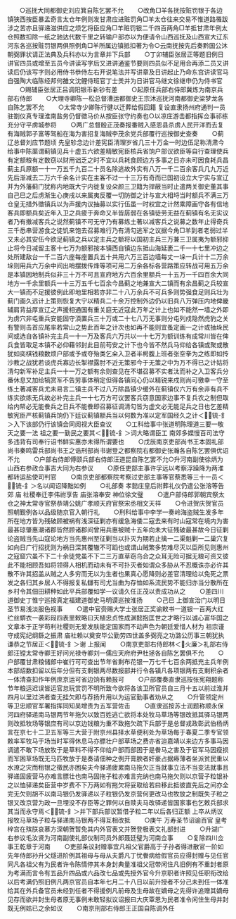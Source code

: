 <!-- { "loadSidebar": true } -->
　　○巡抚大同都御史刘应箕自陈乞罢不允
　　○改角□羊各抚按赃罚银于各边镇狭西按臣暴孟奇言太仓年例则发甘肃应进赃罚角□羊太仓往来交易不惟道路罹跋涉之苦亦且驿递滋供应之烦乞将臣应角□羊赃罚银二千四百两角□羊抵甘肃年例太仓照数扣除一纸之驰达代数千里之转输户部亦以为便请令山西巡抚及山西宣大辽东河东各巡按赃罚银两俱照例角□羊所属边镇抵扣著为令○云南抚按先后奏黔国公沐朝弼罪状请正法典及兵科亦以为言章并下兵部
　　○丁卯辅臣张居正等题旧例日讲官四员或增至五员今讲读写字后又进讲通鉴节要则四员似不足用合再添二员又讲读后仍该写字则必用侍书恭侍左右开说笔法并写讲章及日讲起止乃命东宫讲读官马自强陶大临陈经邦何雒文沈鲤侍班官丁士羙并为日讲官马继文徐继申仍为侍书官
　　○赐辅臣张居正吕调阳银币新钞有差
　　○起原任兵部右侍郎冀炼为南京兵部右侍郎
　　○大理寺卿陈一松总督漕运都御史王宗沐巡抚河南都御史梁梦龙各自陈乞罢不允
　　○太常寺少卿陈行徤以迁葬给假回籍  复设直隶扬州府通判一员驻劄仪真专理淮南盐务仍督徵马价从按臣张守约奏也○以凉庄游击都指挥佥事祁栋充分守平虏城参将
　　○两广总督殷正茂奏报番贼入感恩县杀虏人民开洋而去复有海贼郭子富等驾船在海为害招复海贼李茂余党兵部覆行巡按御史查奏
　　○蓟辽总督刘应节题顷  先皇轸念边计差宪臣清理岁省几三十万金一时边伍足称清肃今给事中陈蕖谓蓟镇见兵十虚五六欲差精敏宪臣核兵省饷户部议欲臣等自行查理使兵有定额粮有定数窃以财用诎乏之时不宜以兵耗食顾边方多事之日亦未可因食耗兵昌蓟主兵原额一十一万五千九百二十员名除逃故外实有八万一千二百余客兵几九万近先后渐减去二万六千余名计实在主客不过一十三万有奇而已国初设立大宁实与宣辽并为外藩蓟门犹称内地既大宁内徙复设朵颜三卫籍为捍蔽当时止遣两关御史董其事自己巳之后虏渐生心庚戌以来属夷反覆一切防御之计与宣大相埒当时额兵不满三万仓皇无措外徵镇兵以为声援内议抽募以实行伍虽一时权宜之计然乘障画守各有信地客兵即额兵矣近年入卫之兵疲于奔命又半皆孱弱在各镇徒劳无益在蓟镇有名无实议者乃有撤减客兵之说然蓟镇不可无守乃有募练土著以减客兵之说募之数年止得奇兵三千悉串营游食之徒饥来饱去召募难行乃有清勾逃军之议据今角□羊到者老弱过半又未必其安伍今欲足蓟镇之兵以定主兵之额将以国初主兵三万兼三卫属夷为额邪抑止将今日减留主客十七万为额邪按本镇西自镇边东抵山海延袤二千一十七里冲边之处所建敌台一千二百六座每座置兵五十共用六万三百边墙每丈一垛一兵计十二万余垛则用兵六万余中间出哨摆拨传烽等项可用二万余各标各营路策应转战可用五万余是本镇因地制兵似非三十万不可且宣府地方六百余里额兵一十五万一千四百余大同地方一千余里额兵一十三万五千七百余今昌蓟之地兼宣大二镇而有余昌蓟之兵较宣大一镇而不足援彼例此即地里相若亦非二十八万余兵不可兵多则势强食足则兵壮为蓟门画久远计上策则恢复大宁以精兵二十余万控制外边仍以旧兵八万弹压内地俾畿辅肩背益厚宣辽之声援相通国有重关庭无近寇此万年之计上也如不能然一墙之外即为虏穴非屯重兵安能固守湏置兵三十万或二十七八万无事则分屯列戍隐然虎豹之关有警则击首应尾率若常山之势此百年之计次也如再不能则宜蚤定画一之计或抽垛民间或选自各镇补完主兵一十一万及客兵六万共以一十七万为额训练有成常川皆在俾兵食皆取足本镇不必仰藉邻封此目前苟安之计下也今皆不然兵马仰给各镇或聚或散犹如奕棋钱粮数烦户部或予或夺殆类乞籴入卫者半枵腹上班者张空拳为之练即如抟沙教之战犹若谈虎兵寡边长掣襟露肘不近无策邪今于无策之中为万不得已之计姑将清勾新军补足主兵一十一万之额有余则查见在不堪召募不实者汰而补之入卫客兵分番休息又加给犒赏军不告劳事体稍定但得各镇同心仍以精锐来戍则尚可徼幸一守至练土著减客兵尤未易言二镇主兵不过八万除昌镇少缓外在蓟镇仅六万有余非有兵不练实欲练无兵故必补完主兵一十七万方可议罢客兵窃意国家边事不复兵农之制但取给内帑必无能餋兵之日兵不能餋即召募征调清勾皆为虚文必无能足兵之日也乞差精敏宪臣严核蓟镇兵饷仍下廷议蓟镇额兵当以何数为准以定军国经久之计＜锍-釒＞入下该部仍行该镇会同阅视大臣查议
　　○工科给事中张道明陈理道三要一敬  天之要一法  祖之要一勤民之要其＜锍-釒＞词大略谓臣工  南郊多媟慢百司法守多违背有司奉行诏书鲜实惠亦未得所谓要也
　　○戊辰南京吏部尚书王本固礼部尚书秦鸣雷兵部尚书王之诰刑部尚书谢登之都察院右都御史张瀚各自陈乞罢俱优诏不允
　　○户部右侍郎傅颐兵部右侍郎汪道昆自陈乞罢不允○升河南副使徐炳为山西右参政佥事吉大同为右参议
　　○原任吏部主事许孚远以考察浮躁降为两淮都转运盐使司判官
　　○南京吏部都察院考察过吏部主事等官蔡悉等三十一员＜锍-釒＞名以闻诏降黜如例
　　○礼部奏  孝懿庄皇后祔葬礼仪仍遣公张溶等告  郊  庙  社稷奉迁李伟祔享告  庙张溶奉安  神位徐文璧
　　○遣户部侍郎郭朝宾祭太仓之神太常寺官祭恭靖公姚广孝顺天府官祭宋丞相文天祥
　　○令进贺庆贺官员照朝觐例各以品级随京官入朝行礼
　　○刑科给事中李学一奏岭海盗贼生发多年所在地方皆为残破顾被祸有浅深征剿亦有缓急海倭二寇去来有时山寇常在境内为害最甚琼肇惠潮诸郡皆然顾诸郡间曾用兵惠被贼十五年向未大征残破最甚故今日征剿论盗贼当先山寇论地方当先惠州至征剿当以扑灭为期若止擒一二渠魁剿一二巢穴复如向日广行招抚则为祸日深其覆辙不可蹈也或谓山贼繁多势难尽灭以臣所见则惠州之寇窟穴虽不下二十余徒党虽不下二三万直草窃乌合之众耳无险可据无粮可资又彼此不能相顾吾如将领得人相机而动未有不可扑灭者如谓众多胁从不忍概诛亦必许其散不许其招盖从贼之人多穷而无以为生者也果真心愿降则必差官清理给以免死之票发之各归其乡居人不得报复私讎有司尤当曲为存恤如系流民势不能归亦当分散所在乡村令其佃田耕种如此平兵部覆如学一议请久任正茂以责成功从之
　　○差四川道御史丁惟宁巡按真定福建道御史马明谟巡按淮扬
　　○己巳  上御宣治门以明日  圣节易浅淡服色视事
　　○遣中官赍赐大学士张居正奖谕敕书一道银一百两大红纻丝蟒衣一袭彩叚四表里敕略曰天植忠贞性成渊懿抱匡世之才略行以诚心富华国之文章本于正学苟利社稷则无爱发肤能定国家而不动声色为朝廷爱惜人材为  祖宗谨守成宪纪纲繇之振肃  庙社赖以奠安毕公勤劳四世盖多弼亮之功潞公历事三朝犹执谦恭之节居正＜锍-釒＞谢  上报闻
　　○南京吏部右侍郎林＜火廉＞礼部右侍郎汪镗太常寺卿王好问光禄寺卿刘一儒应天府府尹杜拯各自陈乞罢俱不允
　　○户部覆甘肃粮储郎中崔行可可查出节年省剩布花银一万七千七百余两抵充主兵年例本部炤数扣留以后年分但有支剩银两尽数报部并行令各镇凡各项银两有支剩积余者一体清查扣作年例庶京运可省边饷有赖报可
　　○户部覆奏直隶巡按张宪翔题称节年粮运迟误皆运官怠玩赏罚不明所致今欲将各该卫所官员自三月十五以前过淮并四月以里过洪者查无挂欠即与荐扬升用以为运官勤事者劝从之
　　○升管领定州等卫忠顺官军署指挥同知吴增贵为五军营佐击
　　○直隶巡按苏士润题称顺永保河四府驿递南马银两节年拖欠以致百姓逃亡欲将本处牧马草场等银改抵其驿马银两则改抵牧场等银庶有司以京边钱粮为重不致拖欠疏下兵部于是总督戎政彰武伯杨炳言在京七十二卫五军等三大营于附京州县择水草便利处为草场每于春夏二季专官领敕率军牧马于场当时军得休息马亦膘壮户部草场之费亦省迨嘉靖以来边方多事马因调遣不敢下场放牧于是草料不得不仰给户部而部困于是餋马之害及于官军马因瘦损而军困草场既无马匹牧放于是奏请佃种之例开膏腴者奸豪占据瘠薄者坐派贫民重以水潦之灾而租银之徵民亦困矣夫今驿递疲累南马拖欠正当就事立法不当变法就事且驿递固疲营马亦难言膘壮也南马固拖子粒亦难言完纳也南马拖欠则以京营子粒银补之以恤驿递矣臣营中岁费不下万两如有拖欠将妥取给若曰移此抵彼直先后之间亦全完无欠则胡不以南马银仍发驿递以子粒银仍发京营何更改马也牧放之制既失子粒之银又改京营为政一旦埋没不存臣等之罪何以自赎夫马改驿递皆国家事也乞敕兵部求其当而永守焉＜锍-釒＞并下部兵部议暂借子粒二年以后各归正额  上卒从炳议报牧马草场子粒与驿递南马银两不得互相改抵
　　○庚午  万寿圣节诏谕百官  皇考梓宫在殡朕哀慕方深朝贺暂免其内外官表文并贺登极表文礼部封进
　　○升湖广右参议毛汝贤为河南副使礼部仪制司员外郎聂廷璧为河南佥事
　　○复除四川佥事王乾章于河南
　　○吏部条议封赠事宜凡祖父官爵高于子孙者得进散官一阶如先年侍郎孙升父燧进阶例其祖母与母从夫爵凡丁忧餋病给假官员应得封赠与见任官同凡各祖父有为民者许令陈情停其本身封典量准祖父冠带闲住凡旧例有不重封者原为考满而言令有五品升四品或六品改七品或先授外官今升京职者许照见任职衔改给以后考满仍照旧例凡两京官员自本年七月二十八日以前升授者不分己未到任一体准给其在外兵备官员未经到任者不得援例凡前母及生母故在嫡母之先得许追赠其嫡母见存而欲并封生母者原无事例未敢轻拟议诏报曰大庆覃恩为民者准令闲住生母并封既无例姑已之余如议
　　○南京刑部右侍郎王正国自陈调外任
